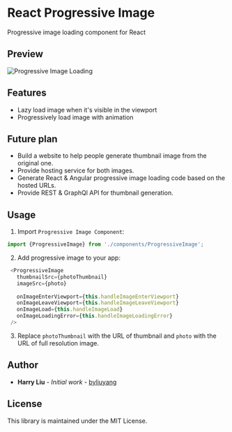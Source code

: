 # React Progressive Image
Progressive image loading component for React

## Preview
![Progressive Image Loading](screenshots/1.gif)

## Features
- Lazy load image when it's visible in the viewport
- Progressively load image with animation

## Future plan
- Build a website to help people generate thumbnail image from the original one.
- Provide hosting service for both images.
- Generate React & Angular progressive image loading code based on the hosted URLs.
- Provide REST & GraphQl API for thumbnail generation.

## Usage

1) Import `Progressive Image Component`:

```javascript
import {ProgressiveImage} from './components/ProgressiveImage';
```

2) Add progressive image to your app:

```javascript
 <ProgressiveImage
   thumbnailSrc={photoThumbnail}
   imageSrc={photo}
   
   onImageEnterViewport={this.handleImageEnterViewport}
   onImageLeaveViewport={this.handleImageLeaveViewport}
   onImageLoad={this.handleImageLoad}
   onImageLoadingError={this.handleImageLoadingError}
 />
```

3) Replace `photoThumbnail` with the URL of thumbnail and `photo` with the URL of full resolution image.

## Author
- **Harry Liu** - *Initial work* - [byliuyang](https://github.com/byliuyang)

## License
This library is maintained under the MIT License.
